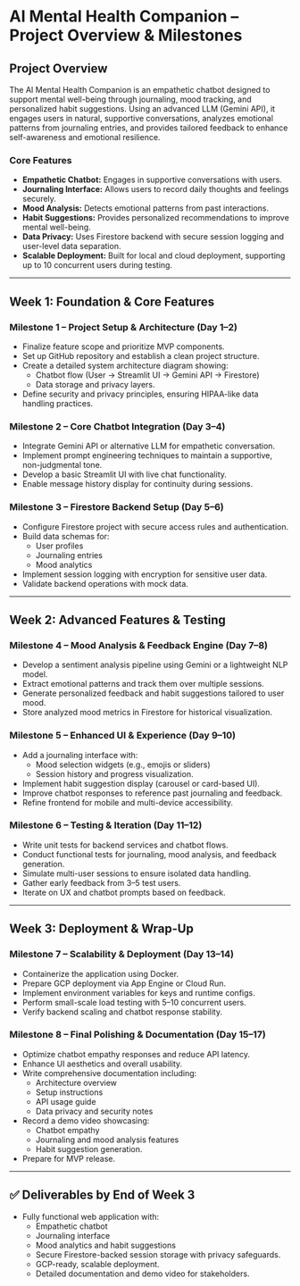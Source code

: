 
# AI Mental Health Companion – Project Overview & Milestones

## Project Overview

The AI Mental Health Companion is an empathetic chatbot designed to support mental well-being through journaling, mood tracking, and personalized habit suggestions. Using an advanced LLM (Gemini API), it engages users in natural, supportive conversations, analyzes emotional patterns from journaling entries, and provides tailored feedback to enhance self-awareness and emotional resilience.

### Core Features
- **Empathetic Chatbot:** Engages in supportive conversations with users.
- **Journaling Interface:** Allows users to record daily thoughts and feelings securely.
- **Mood Analysis:** Detects emotional patterns from past interactions.
- **Habit Suggestions:** Provides personalized recommendations to improve mental well-being.
- **Data Privacy:** Uses Firestore backend with secure session logging and user-level data separation.
- **Scalable Deployment:** Built for local and cloud deployment, supporting up to 10 concurrent users during testing.

---

## Week 1: Foundation & Core Features

### Milestone 1 – Project Setup & Architecture (Day 1–2)
- Finalize feature scope and prioritize MVP components.
- Set up GitHub repository and establish a clean project structure.
- Create a detailed system architecture diagram showing:
  - Chatbot flow (User → Streamlit UI → Gemini API → Firestore)
  - Data storage and privacy layers.
- Define security and privacy principles, ensuring HIPAA-like data handling practices.

### Milestone 2 – Core Chatbot Integration (Day 3–4)
- Integrate Gemini API or alternative LLM for empathetic conversation.
- Implement prompt engineering techniques to maintain a supportive, non-judgmental tone.
- Develop a basic Streamlit UI with live chat functionality.
- Enable message history display for continuity during sessions.

### Milestone 3 – Firestore Backend Setup (Day 5–6)
- Configure Firestore project with secure access rules and authentication.
- Build data schemas for:
  - User profiles
  - Journaling entries
  - Mood analytics
- Implement session logging with encryption for sensitive user data.
- Validate backend operations with mock data.

---

## Week 2: Advanced Features & Testing

### Milestone 4 – Mood Analysis & Feedback Engine (Day 7–8)
- Develop a sentiment analysis pipeline using Gemini or a lightweight NLP model.
- Extract emotional patterns and track them over multiple sessions.
- Generate personalized feedback and habit suggestions tailored to user mood.
- Store analyzed mood metrics in Firestore for historical visualization.

### Milestone 5 – Enhanced UI & Experience (Day 9–10)
- Add a journaling interface with:
  - Mood selection widgets (e.g., emojis or sliders)
  - Session history and progress visualization.
- Implement habit suggestion display (carousel or card-based UI).
- Improve chatbot responses to reference past journaling and feedback.
- Refine frontend for mobile and multi-device accessibility.

### Milestone 6 – Testing & Iteration (Day 11–12)
- Write unit tests for backend services and chatbot flows.
- Conduct functional tests for journaling, mood analysis, and feedback generation.
- Simulate multi-user sessions to ensure isolated data handling.
- Gather early feedback from 3–5 test users.
- Iterate on UX and chatbot prompts based on feedback.

---

## Week 3: Deployment & Wrap-Up

### Milestone 7 – Scalability & Deployment (Day 13–14)
- Containerize the application using Docker.
- Prepare GCP deployment via App Engine or Cloud Run.
- Implement environment variables for keys and runtime configs.
- Perform small-scale load testing with 5–10 concurrent users.
- Verify backend scaling and chatbot response stability.

### Milestone 8 – Final Polishing & Documentation (Day 15–17)
- Optimize chatbot empathy responses and reduce API latency.
- Enhance UI aesthetics and overall usability.
- Write comprehensive documentation including:
  - Architecture overview
  - Setup instructions
  - API usage guide
  - Data privacy and security notes
- Record a demo video showcasing:
  - Chatbot empathy
  - Journaling and mood analysis features
  - Habit suggestion generation.
- Prepare for MVP release.

---

## ✅ Deliverables by End of Week 3
- Fully functional web application with:
  - Empathetic chatbot
  - Journaling interface
  - Mood analytics and habit suggestions
  - Secure Firestore-backed session storage with privacy safeguards.
  - GCP-ready, scalable deployment.
  - Detailed documentation and demo video for stakeholders.
